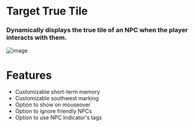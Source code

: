 # Target True Tile
### Dynamically displays the true tile of an NPC when the player interacts with them.
![image](https://github.com/Notloc/runelite-target-true-tile/assets/23246298/0efbb355-2197-4022-87f5-6d591ae205ff)

# Features
* Customizable short-term memory
* Customizable southwest marking
* Option to show on mouseover
* Option to ignore friendly NPCs
* Option to use NPC Indicator's tags
